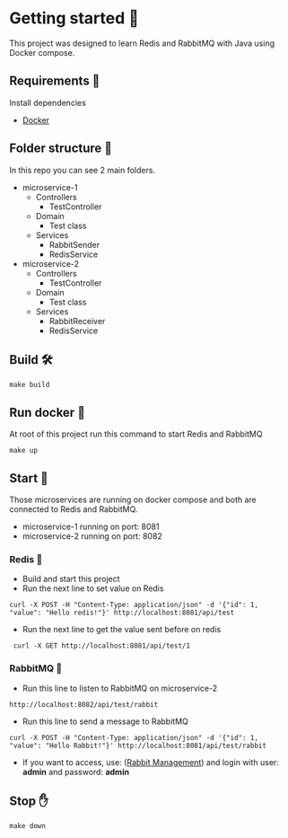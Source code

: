 # Getting started 🎉

This project was designed to learn Redis and RabbitMQ with Java using Docker compose.

## Requirements 🎲

Install dependencies

- [Docker](https://docs.docker.com/engine/install/)

## Folder structure 📁

In this repo you can see 2 main folders.

- microservice-1
  - Controllers
    - TestController
  - Domain
    - Test class
  - Services
    - RabbitSender
    - RedisService
- microservice-2
  - Controllers
    - TestController
  - Domain
    - Test class
  - Services
    - RabbitReceiver
    - RedisService

## Build 🛠

```
make build
```

## Run docker 🏃

At root of this project run this command to start Redis and RabbitMQ

```
make up
```

## Start 🧩

Those microservices are running on docker compose and both are connected to Redis and RabbitMQ.

- microservice-1 running on port: 8081
- microservice-2 running on port: 8082

### Redis 🚀

- Build and start this project
- Run the next line to set value on Redis

```
curl -X POST -H "Content-Type: application/json" -d '{"id": 1, "value": "Hello redis!"}' http://localhost:8081/api/test
```

- Run the next line to get the value sent before on redis

```
 curl -X GET http://localhost:8081/api/test/1
```

### RabbitMQ 🚀

- Run this line to listen to RabbitMQ on microservice-2

```
http://localhost:8082/api/test/rabbit
```

- Run this line to send a message to RabbitMQ

```
curl -X POST -H "Content-Type: application/json" -d '{"id": 1, "value": "Hello Rabbit!"}' http://localhost:8081/api/test/rabbit
```

- If you want to access, use: ([Rabbit Management](http://localhost:15672/)) and login with user: **admin** and password: **admin**

## Stop ✋

```
make down
```
